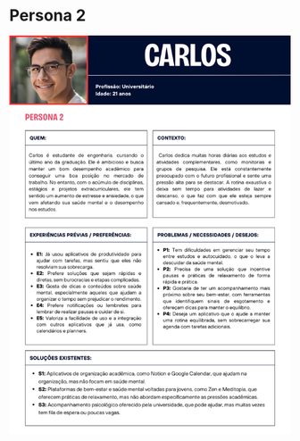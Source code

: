 # Persona 2
![Persona 2](https://github.com/abreulucass/IHC-TP2/blob/main/imgs/Personas/Pesona%202%20-%20Carlos.png?raw=true)

